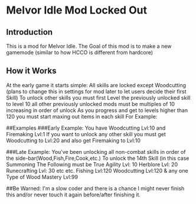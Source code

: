 # Melvor Idle Mod Locked Out
## Introduction
This is a mod for Melvor Idle. The Goal of this mod is to make a new gamemode (similar to how HCCO is different from hardcore)

## How it Works

At the early game it starts simple:
All skills are locked except Woodcutting (plans to change this in settings for mod later to let users decide their first Skill)
To unlock other skills you must first Level the previously unlocked skill to level 10
all other previously unlocked mods must be multiples of 10 increasing in order of unlock
As you progress and get to levels higher than 120 you must start maxing out items in each skill
For Example:




##Examples
###Early Example:
You have Woodcutting Lvl:10
and Firemaking Lvl:1
If you want to unlock any other skill
you must get Woodcutting to Lvl:20
and also get Firemaking to Lvl:10

###Late Example:
You've been unlocking all non-combat skills in order of the side-bar(Wood,Fish,Fire,Cook,etc.)
To unlock the 14th Skill (in this case Summoning
The Following must be True
Agility Lvl: 10
Herblore Lvl: 20
Runecrafting Lvl: 30
etc etc.
Fishing Lvl:120
Woodcutting Lvl:120 & any one Type of Wood Mastery Lvl:99

##Be Warned:
I'm a slow coder and there is a chance I might never finish this and/or never touch it again before/after finishing it.

